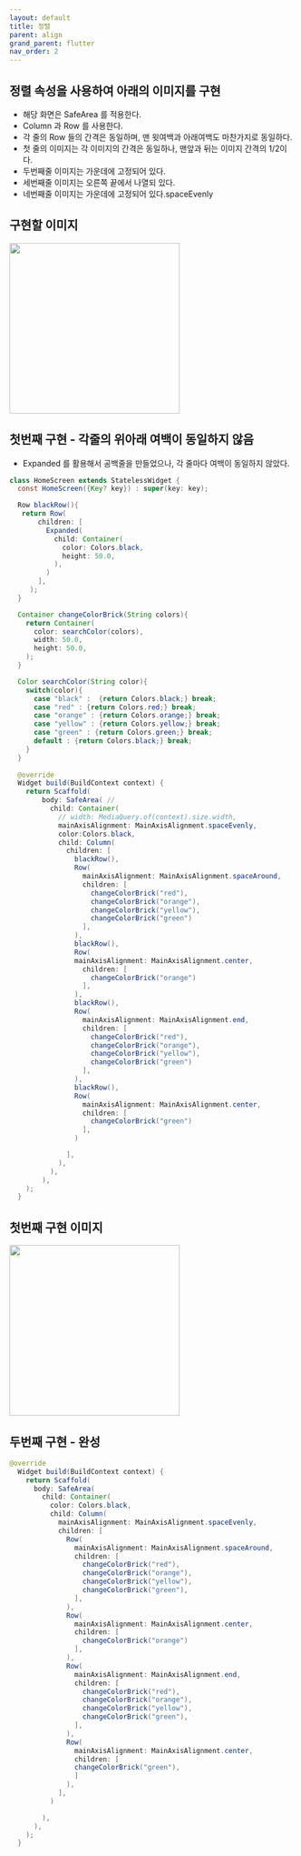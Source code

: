 ```yaml
---
layout: default
title: 정렬 
parent: align
grand_parent: flutter
nav_order: 2
---
```


## 정렬 속성을 사용하여 아래의 이미지를 구현
- 해당 화면은 SafeArea 를 적용한다.
- Column 과 Row 를 사용한다. 
- 각 줄의 Row 들의 간격은 동일하며, 맨 윗여백과 아래여백도 마찬가지로 동일하다.
- 첫 줄의 이미지는 각 이미지의 간격은 동일하나, 맨앞과 뒤는 이미지 간격의 1/2이다. 
- 두번째줄 이미지는 가운데에 고정되어 있다.
- 세번째줄 이미지는 오른쪽 끝에서 나열되 있다. 
- 네번째줄 이미지는 가운데에 고정되어 있다.spaceEvenly 

## 구현할 이미지
<img src = "https://user-images.githubusercontent.com/71206860/190420940-739d1cb9-ff36-435c-a3c0-49ab0ea49470.png" width = "300" />



## 첫번째 구현 - 각줄의 위아래 여백이 동일하지 않음
  - Expanded 를 활용해서 공백줄을 만들었으나, 각 줄마다 여백이 동일하지 않았다.

```java
class HomeScreen extends StatelessWidget {
  const HomeScreen({Key? key}) : super(key: key);

  Row blackRow(){
   return Row(
       children: [
         Expanded(
           child: Container(
             color: Colors.black,
             height: 50.0,
           ),
         )
       ],
     );
  }

  Container changeColorBrick(String colors){
    return Container(
      color: searchColor(colors),
      width: 50.0,
      height: 50.0,
    );
  }

  Color searchColor(String color){
    switch(color){
      case "black" :  {return Colors.black;} break;
      case "red" : {return Colors.red;} break;
      case "orange" : {return Colors.orange;} break;
      case "yellow" : {return Colors.yellow;} break;
      case "green" : {return Colors.green;} break;
      default : {return Colors.black;} break;
    }
  }
  
  @override
  Widget build(BuildContext context) {
    return Scaffold(
        body: SafeArea( //
          child: Container(
            // width: MediaQuery.of(context).size.width,
            mainAxisAlignment: MainAxisAlignment.spaceEvenly,
            color:Colors.black,
            child: Column(
              children: [
                blackRow(),
                Row(
                  mainAxisAlignment: MainAxisAlignment.spaceAround,
                  children: [
                    changeColorBrick("red"),
                    changeColorBrick("orange"),
                    changeColorBrick("yellow"),
                    changeColorBrick("green")
                  ],
                ),
                blackRow(),
                Row(
                mainAxisAlignment: MainAxisAlignment.center,
                  children: [
                    changeColorBrick("orange")
                  ],
                ),
                blackRow(),
                Row(
                  mainAxisAlignment: MainAxisAlignment.end,
                  children: [
                    changeColorBrick("red"),
                    changeColorBrick("orange"),
                    changeColorBrick("yellow"),
                    changeColorBrick("green")
                  ],
                ),
                blackRow(),
                Row(
                  mainAxisAlignment: MainAxisAlignment.center,
                  children: [
                    changeColorBrick("green")
                  ],
                )

              ],
            ),
          ),
        ),
    );
  }
```

## 첫번째 구현 이미지
<img src = "https://user-images.githubusercontent.com/71206860/190420732-18233162-8ba5-40de-ad88-daf7398d6952.png" width="300"/>



## 두번째 구현 - 완성

```java
@override
  Widget build(BuildContext context) {
    return Scaffold(
      body: SafeArea(
        child: Container(
          color: Colors.black,
          child: Column(
            mainAxisAlignment: MainAxisAlignment.spaceEvenly,
            children: [
              Row(
                mainAxisAlignment: MainAxisAlignment.spaceAround,
                children: [
                  changeColorBrick("red"),
                  changeColorBrick("orange"),
                  changeColorBrick("yellow"),
                  changeColorBrick("green"),
                ],
              ),
              Row(
                mainAxisAlignment: MainAxisAlignment.center,
                children: [
                  changeColorBrick("orange")
                ],
              ),
              Row(
                mainAxisAlignment: MainAxisAlignment.end,
                children: [
                  changeColorBrick("red"),
                  changeColorBrick("orange"),
                  changeColorBrick("yellow"),
                  changeColorBrick("green"),
                ],
              ),
              Row(
                mainAxisAlignment: MainAxisAlignment.center,
                children: [
                changeColorBrick("green"),
                ]
              ),
            ],
          )

        ),
      ),
    );
  }

```
